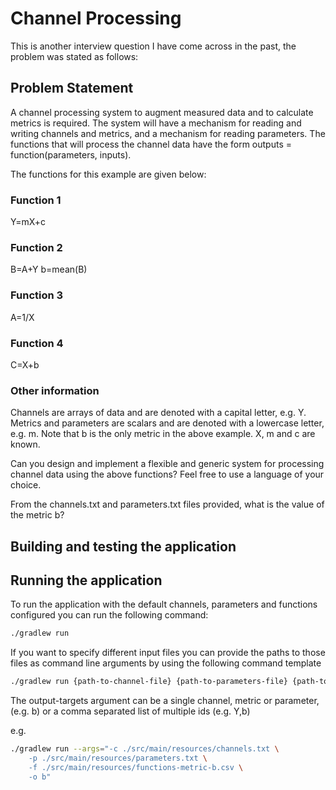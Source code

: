 # Channel Processing

This is another interview question I have come across in the past, the problem was
stated as follows:

## Problem Statement

A channel processing system to augment measured data and to calculate metrics is required.
The system will have a mechanism for reading and writing channels and metrics, and a mechanism for reading parameters.
The functions that will process the channel data have the form outputs = function(parameters, inputs).

The functions for this example are given below:

### Function 1

Y=mX+c

### Function 2

B=A+Y
b=mean(B)

### Function 3

A=1/X

### Function 4

C=X+b

### Other information

Channels are arrays of data and are denoted with a capital letter, e.g. Y.
Metrics and parameters are scalars and are denoted with a lowercase letter, e.g. m.
Note that b is the only metric in the above example. X, m and c are known.

Can you design and implement a flexible and generic system for processing channel data
using the above functions? Feel free to use a language of your choice.

From the channels.txt and parameters.txt files provided, what is the value of the metric b?

## Building and testing the application

## Running the application

To run the application with the default channels, parameters and functions configured
you can run the following command:

```bash
./gradlew run
```

If you want to specify different input files you can provide the paths to those files
as command line arguments by using the following command template

```bash
./gradlew run {path-to-channel-file} {path-to-parameters-file} {path-to-functions-file} {output-targets}
```

The output-targets argument can be a single channel, metric or parameter, (e.g. b) or a comma separated list
of multiple ids (e.g. Y,b)

e.g.

```bash
./gradlew run --args="-c ./src/main/resources/channels.txt \
    -p ./src/main/resources/parameters.txt \
    -f ./src/main/resources/functions-metric-b.csv \
    -o b"
```